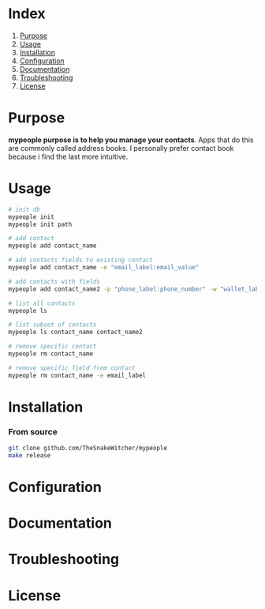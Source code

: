 # Index

1. [Purpose](#Purpose)
2. [Usage](#Usage)
3. [Installation](#Installation)
4. [Configuration](#Configuration)
5. [Documentation](#Documentation)
6. [Troubleshooting](#Troubleshooting)
7. [License](#License)

# Purpose


**mypeople purpose is to help you manage your contacts**. Apps that do
this are commonly called address books. I personally prefer contact
book because i find the last more intuitive.


# Usage


```sh
# init db
mypeople init   
mypeople init path
```

```sh
# add contact
mypeople add contact_name

# add contacts fields to existing contact
mypeople add contact_name -e "email_label:email_value"

# add contacts with fields
mypeople add contact_name2 -p "phone_label:phone_number" -w "wallet_label:wallet_address"
```

```sh
# list all contacts
mypeople ls

# list subset of contacts 
mypeople ls contact_name contact_name2
```

```sh
# remove specific contact
mypeople rm contact_name

# remove specific field from contact 
mypeople rm contact_name -e email_label
```


# Installation 


### From source

```sh
git clone github.com/TheSnakeWitcher/mypeople
make release
```


# Configuration



# Documentation



# Troubleshooting



# License
